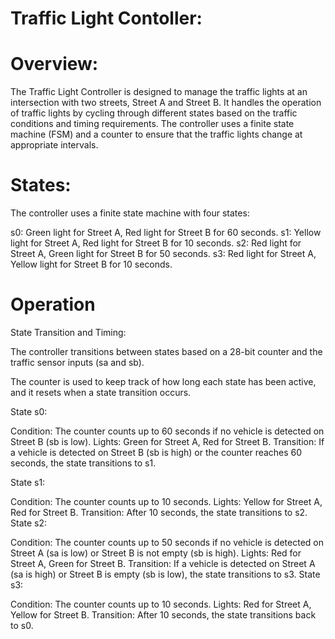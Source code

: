 # Traffic Light Contoller:

# Overview:

The Traffic Light Controller is designed to manage the traffic lights at an intersection with two streets, Street A and Street B. It handles the operation of traffic lights by cycling through different states based on the traffic conditions and timing requirements. The controller uses a finite state machine (FSM) and a counter to ensure that the traffic lights change at appropriate intervals.

# States:

The controller uses a finite state machine with four states:

s0: Green light for Street A, Red light for Street B for 60 seconds.
s1: Yellow light for Street A, Red light for Street B for 10 seconds.
s2: Red light for Street A, Green light for Street B for 50 seconds.
s3: Red light for Street A, Yellow light for Street B for 10 seconds.

# Operation

State Transition and Timing:

The controller transitions between states based on a 28-bit counter and the traffic sensor inputs (sa and sb).

The counter is used to keep track of how long each state has been active, and it resets when a state transition occurs.

State s0:

Condition: The counter counts up to 60 seconds if no vehicle is detected on Street B (sb is low).
Lights: Green for Street A, Red for Street B.
Transition: If a vehicle is detected on Street B (sb is high) or the counter reaches 60 seconds, the state transitions to s1.

State s1:

Condition: The counter counts up to 10 seconds.
Lights: Yellow for Street A, Red for Street B.
Transition: After 10 seconds, the state transitions to s2.
State s2:

Condition: The counter counts up to 50 seconds if no vehicle is detected on Street A (sa is low) or Street B is not empty (sb is high).
Lights: Red for Street A, Green for Street B.
Transition: If a vehicle is detected on Street A (sa is high) or Street B is empty (sb is low), the state transitions to s3.
State s3:

Condition: The counter counts up to 10 seconds.
Lights: Red for Street A, Yellow for Street B.
Transition: After 10 seconds, the state transitions back to s0.

